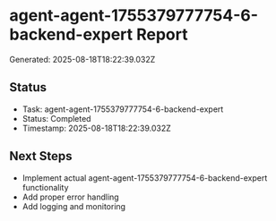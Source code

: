 # agent-agent-1755379777754-6-backend-expert Report

Generated: 2025-08-18T18:22:39.032Z

## Status
- Task: agent-agent-1755379777754-6-backend-expert
- Status: Completed
- Timestamp: 2025-08-18T18:22:39.032Z

## Next Steps
- Implement actual agent-agent-1755379777754-6-backend-expert functionality
- Add proper error handling
- Add logging and monitoring
